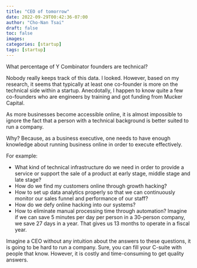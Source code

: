 ```yaml
---
title: "CEO of tomorrow"
date: 2022-09-29T00:42:36-07:00
author: "Cho-Nan Tsai"
draft: false
toc: false
images:
categories: [startup]
tags: [startup]
---
```


What percentage of Y Combinator founders are technical?

Nobody really keeps track of this data. I looked. However, based on my research, it seems that typically at least one co-founder is more on the technical side within a startup. Anecdotally, I happen to know quite a few co-founders who are engineers by training and got funding from Mucker Capital.

As more businesses become accessible online, it is almost impossible to ignore the fact that a person with a technical background is better suited to run a company.

Why? Because, as a business executive, one needs to have enough knowledge about running business online in order to execute effectively.

For example:

* What kind of technical infrastructure do we need in order to provide a service or support the sale of a product at early stage, middle stage and late stage?
* How do we find my customers online through growth hacking?
* How to set up data analytics properly so that we can continuously monitor our sales funnel and performance of our staff?
* How do we defy online hacking into our systems?
* How to eliminate manual processing time through automation? Imagine if we can save 5 minutes per day per person in a 30-person company, we save 27 days in a year. That gives us 13 months to operate in a fiscal year.

Imagine a CEO without any intuition about the answers to these questions, it is going to be hard to run a company. Sure, you can fill your C-suite with people that know. However, it is costly and time-consuming to get quality answers.